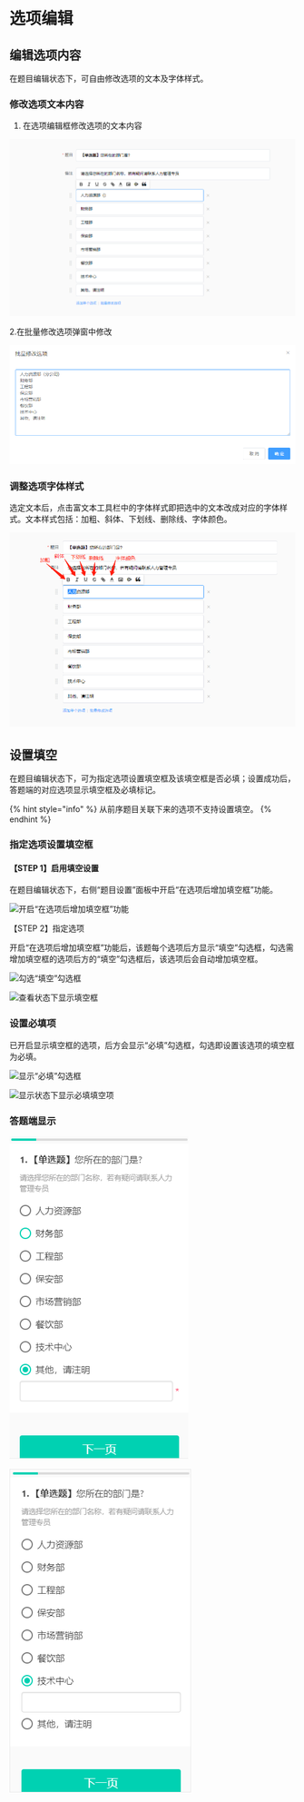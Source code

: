 # 选项编辑

## 编辑选项内容

在题目编辑状态下，可自由修改选项的文本及字体样式。

### 修改选项文本内容

1. 在选项编辑框修改选项的文本内容

![选项输入框中直接修改](<../../.gitbook/assets/image (278).png>)

&#x20;  2.在批量修改选项弹窗中修改

![批量修改选项](<../../.gitbook/assets/image (196).png>)

### 调整选项字体样式

选定文本后，点击富文本工具栏中的字体样式即把选中的文本改成对应的字体样式。文本样式包括：加粗、斜体、下划线、删除线、字体颜色。

![选定文本后即可修改字体样式](<../../.gitbook/assets/image (24).png>)

## 设置填空

在题目编辑状态下，可为指定选项设置填空框及该填空框是否必填；设置成功后，答题端的对应选项显示填空框及必填标记。

{% hint style="info" %}
从前序题目关联下来的选项不支持设置填空。
{% endhint %}

### 指定选项设置填空框

#### 【STEP 1】启用填空设置

在题目编辑状态下，右侧“题目设置”面板中开启“在选项后增加填空框”功能。

![开启“在选项后增加填空框”功能](../../.gitbook/assets/Snipaste\_2023-10-08\_10-27-49.png)

【STEP 2】指定选项

开启“在选项后增加填空框”功能后，该题每个选项后方显示“填空”勾选框，勾选需增加填空框的选项后方的“填空”勾选框后，该选项后会自动增加填空框。

![勾选“填空”勾选框](../../.gitbook/assets/Snipaste\_2023-10-08\_10-28-29.png)

![查看状态下显示填空框](../../.gitbook/assets/Snipaste\_2023-10-08\_10-29-07.png)

### 设置必填项

已开启显示填空框的选项，后方会显示“必填”勾选框，勾选即设置该选项的填空框为必填。

![显示“必填”勾选框](../../.gitbook/assets/Snipaste\_2023-10-08\_10-30-05.png)

![显示状态下显示必填填空项](../../.gitbook/assets/Snipaste\_2023-10-08\_10-31-00.png)

### 答题端显示

![答题端显示必填填空项](<../../.gitbook/assets/image (558).png>)

![答题端显示非必填填空项](<../../.gitbook/assets/image (33).png>)
